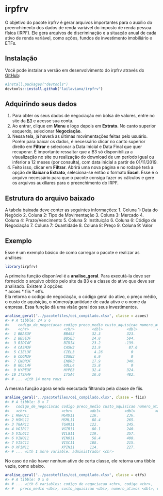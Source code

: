 
<!-- README.md is generated from README.Rmd. Please edit that file -->

# irpfrv

<!-- badges: start -->
<!-- badges: end -->

O objetivo do pacote irpfrv é gerar arquivos importantes para o auxílio
do preenchimento dos dados de renda variável do imposto de renda pessoa
física (IRPF). Ele gera arquivos de discriminação e a situação anual de
cada ativo de renda variável, como ações, fundos de investimento
imobiliário e ETFs.

## Instalação

Você pode instalar a versão em desenvolvimento do irpfrv através do
[GitHub](https://github.com/):

``` r
#install.packages("devtools")
devtools::install.github("lailaviana/irpfrv")
```

## Adquirindo seus dados

1.  Para obter os seus dados de negociação em bolsa de valores, entre no
    site da [B3](https://www.investidor.b3.com.br/) e acesse sua conta.
2.  Ao entrar, clique em **Menu** e logo depois em **Extrato**. No canto
    superior esquerdo, selecionar **Negociação**.
3.  Nessa tela, já haverá as últimas movimentações feitas pelo usuário.
    Porém para baixar os dados, é necessário clicar no canto superior
    direito em **Filtrar** e selecionar a Data Inicial e Data Final que
    quer recuperar. É importante ressaltar que a B3 só disponibiliza a
    visualização no site ou realização do download de um período igual
    ou inferior a 12 meses (por consulta), com data inicial a partir de
    01/11/2019.
4.  Feito isso, clicar em **Filtrar**. Abrirá uma nova página e no
    rodapé terá a opção de **Baixar o Extrato**, seleciona-se então o
    formato **Excel**. Esse é o arquivo necessário para que o pacote
    consiga fazer os cálculos e gere os arquivos auxiliares para o
    preenchimento do IRPF.

## Estrutura do arquivo baixado

A tabela baixada deve conter as seguintes informações: 1. Coluna 1: Data
do Negócio 2. Coluna 2: Tipo de Movimentação 3. Coluna 3: Mercado 4.
Coluna 4: Prazo/Vencimento 5. Coluna 5: Instituição 6. Coluna 6: Código
de Negociação 7. Coluna 7: Quantidade 8. Coluna 8: Preço 9. Coluna 9:
Valor

## Exemplo

Esse é um exemplo básico de como carregar o pacote e realizar as
análises:

``` r
library(irpfrv)
```

A primeira função disponível é a **analise_geral**. Para executá-la deve
ser fornecido o arquivo obtido pelo site da B3 e a classe do ativo que
deve ser analisado. Existem 3 opções:  
\* acoes \* fiis \* etfs.  
Ela retorna o codigo de negociação, o código geral do ativo, o preço
médio, o custo de aquisição, o número/quantidade de cada ativo e o nome
da empresa. Essa função dá uma visão geral dos seus investimentos.

``` r
analise_geral("../pacotefiles/cei_compilado.xlsx", classe = acoes)
#> # A tibble: 24 x 6
#>    codigo_de_negociacao codigo preco_medio custo_aquisicao numero_ativos empresa
#>    <chr>                <chr>        <dbl>           <dbl>         <dbl> <chr>  
#>  1 BBAS3F               BBAS3        32.3            323.             10 BCO BR~
#>  2 BBSE3F               BBSE3        24.8            594.             24 BB SEG~
#>  3 BIDI4F               BIDI4        23.2           -139.             -6 BANCO ~
#>  4 CASH3F               CASH3        21.9             87.6             4 MÉLIUZ~
#>  5 CIEL3F               CIEL3         4.26             0               0 CIELO ~
#>  6 COGN3F               COGN3         6.9              0               0 COGNA ~
#>  7 ENBR3F               ENBR3        17.9            340.             19 EDP - ~
#>  8 GOLL4F               GOLL4        15.8              0               0 GOL LI~
#>  9 HYPE3F               HYPE3        32.4            324.             10 HYPERA~
#> 10 ITSA4F               ITSA4        10.0            482.             48 ITAUSA~
#> # ... with 14 more rows
```

A mesma função agora sendo executada filtrando pela classe de fiis.

``` r
analise_geral("../pacotefiles/cei_compilado.xlsx", classe = fiis)
#> # A tibble: 8 x 7
#>   codigo_de_negociacao codigo preco_medio custo_aquisicao numero_ativos nome    
#>   <chr>                <chr>        <dbl>           <dbl>         <dbl> <chr>   
#> 1 HGRU11               HGRU11       118.             236.             2 CSHG Re~
#> 2 HSML11               HSML11        88.4            265.             3 HSI Mal~
#> 3 TGAR11               TGAR11       122.             245.             2 TG Ativ~
#> 4 VGIR11               VGIR11        80.1            240.             3 Valora ~
#> 5 VILG11               VILG11       119.             357.             3 Vinci L~
#> 6 VINO11               VINO11        58.4            408.             7 Vinci O~
#> 7 VISC11               VISC11       108.             215.             2 Vinci S~
#> 8 XPIN11               XPIN11       114.             227.             2 XP Indu~
#> # ... with 1 more variable: administrador <chr>
```

No caso de não haver nenhum ativo de certa classe, ele retorna uma
tibble vazia, como abaixo.

``` r
analise_geral("../pacotefiles/cei_compilado.xlsx", classe = etfs)
#> # A tibble: 0 x 6
#> # ... with 6 variables: codigo_de_negociacao <chr>, codigo <chr>,
#> #   preco_medio <dbl>, custo_aquisicao <dbl>, numero_ativos <dbl>, nome <chr>
```
